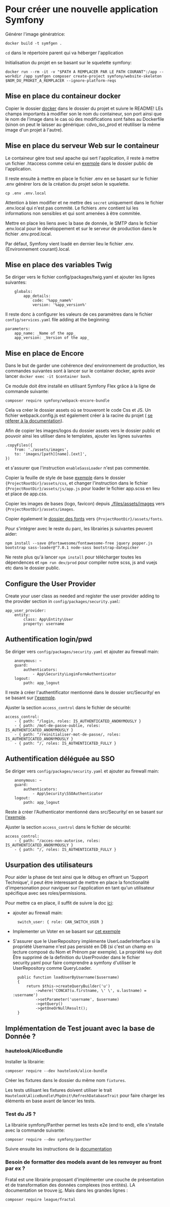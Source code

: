 # Pour créer une nouvelle application Symfony

Générer l'image génératrice:

    docker build -t symfgen .

`cd` dans le répertoire parent qui va héberger l'application

Initialisation du projet en se basant sur le squelette symfony:

    docker run --rm -it -v "$PATH A REMPLACER PAR LE PATH COURANT":/app --workdir /app symfgen composer create-project symfony/website-skeleton $NOM_DU_PROKET_A_REMPLACER --ignore-platform-reqs

## Mise en place du containeur docker

Copier le dossier [docker](./docker) dans le dossier du projet et suivre le README!
LEs champs importants à modifier son le nom du containeur, son port ainsi que le nom de l'image dans le cas où des modifications sont faites au Dockerfile (sinon on peut le laisser au générique: cdvo_iso_prod et réutiliser la même image d'un projet à l'autre).

## Mise en place du serveur Web sur le containeur

Le containeur gère tout seul apache qui sert l'application, il reste à mettre un fichier .htaccess comme celui en [exemple](files/.htaccess) dans le dossier public de l'application.

Il reste ensuite à mettre en place le fichier .env en se basant sur le fichier .env générer lors de la création du projet selon le squelette.

    cp .env .env.local

Attention à bien modifier et ne mettre des `secret` uniquement dans le fichier .env.local qui n'est pas commité. Le fichiers .env contient lui les informations non sensibles et qui sont amenées à être commitée.

Mettre en place les liens avec la base de donnée, le SMTP dans le fichier .env.local pour le développement et sur le serveur de production dans le fichier .env.prod.local.

Par défaut, Symfony vient loadé en dernier lieu le fichier .env.{Environnement courant}.local.

## Mise en place des variables Twig

Se diriger vers le fichier config/packages/twig.yaml et ajouter les lignes suivantes:

```
    globals:
        app_details:
            code: '%app_name%'
            version: '%app_version%'
```

Il reste donc à configurer les valeurs de ces paramètres dans le fichier `config/services.yaml` file adding at the beginning:

```
parameters:
    app_name: _Name of the app_
    app_version: _Version of the app_
```

## Mise en place de Encore

Dans le but de garder une cohérence dev/ environnement de production, les commandes suivantes sont à lancer sur le container docker, après avoir lancer `docker exec -it $container bash`.

Ce module doit être installé en utilisant Symfony Flex grâce à la ligne de commande suivante:

    composer require symfony/webpack-encore-bundle

Cela va créer le dossier assets où se trouveront le code Css et JS. Un fichier webpack.config.js est également créer à la racine du projet ( [se réferer à la documentation](https://symfony.com/doc/current/frontend/encore/installation.html)).

Afin de copier les images/logos du dossier assets vers le dossier public et pouvoir ainsi les utiliser dans le templates, ajouter les lignes suivantes

```
.copyFiles({
    from: './assets/images',
    to: 'images/[path][name].[ext]',
})
```

et s'assurer que l'instruction `enableSassLoader` n'est pas commentée.

Copier la feuille de style de base [exemple](./files/assets/css/app.scss) dans le dossier `{ProjectRootDir}/assets/css`, et changer l'instruction dans le fichier `{ProjectRootDir}/assets/js/app.js` pour loader le fichier app.scss en lieu et place de app.css.

Copier les images de bases (logo, favicon) depuis [./files/assets/images](./files/assets/images) vers `{ProjectRootDir}/assets/images`.

Copier également le [dossier des fonts](./files/assets/fonts) vers `{ProjectRootDir}/assets/fonts`.

Pour s'intégrer avec le reste du parc, les librairies js suivantes peuvent aider:

    npm install --save @fortawesome/fontawesome-free jquery popper.js bootstrap sass-loader@^7.0.1 node-sass bootstrap-datepicker

Ne reste plus qu'à lancer `npm install` pour télécharger toutes les dépendences et `npm run dev/prod` pour compiler notre scss, js and vuejs etc dans le dossier public.

## Configure the User Provider

Create your user class as needed and register the user provider adding to the provider section in `config/packages/security.yaml`:

```
app_user_provider:
    entity:
        class: App\Entity\User
        property: username
```

## Authentification login/pwd

Se diriger vers `config/packages/security.yaml` et ajouter au firewall main:

```
    anonymous: ~
    guard:
        authenticators:
            - App\Security\LoginFormAuthenticator
    logout:
        path: app_logout
```
Il reste à créer l'authentificator mentionné dans le dossier src/Security/ en se basant sur [l'exemple](./files/LoginFormAuthenticator.php).

Ajuster la section `access_control` dans le fichier de sécurité:

    access_control:
        - { path: ^/login, roles: IS_AUTHENTICATED_ANONYMOUSLY }
        - { path: /mot-de-passe-oublie, roles: IS_AUTHENTICATED_ANONYMOUSLY }
        - { path: ^/reinitialiser-mot-de-passe/, roles: IS_AUTHENTICATED_ANONYMOUSLY }
        - { path: ^/, roles: IS_AUTHENTICATED_FULLY }

## Authentification déléguée au SSO

Se diriger vers `config/packages/security.yaml` et ajouter au firewall main:

```
    anonymous: ~
    guard:
        authenticators:
            - App\Security\SSOAuthenticator
    logout:
        path: app_logout
```

Reste à créer l'Authenticator mentionné dans src/Security/ en se basant sur [l'exemple](./files/SSOAuthenticator.php).

Ajuster la section `access_control` dans le fichier de sécurité:

    access_control:
        - { path: ^/acces-non-autorise, roles: IS_AUTHENTICATED_ANONYMOUSLY }
        - { path: ^/, roles: IS_AUTHENTICATED_FULLY }

## Usurpation des utilisateurs

Pour aider la phase de test ainsi que le débug en offrant un 'Support Technique', il peut être interessant de mettre en place la fonctionalité d'impersonation pour naviguer sur l'application en tant qu'un utilisateur spécifique avec ses roles/permissions.

Pour mettre ca en place, il suffit de suivre la doc [ici](https://symfony.com/doc/current/security/impersonating_user.html):

- ajouter au firewall main:

        switch_user: { role: CAN_SWITCH_USER }

* Implementer un Voter en se basant sur [cet exemple](./files/SwitchToUserVoter.php)

* S'assurer que le UserRepository implémente UserLoaderInterface si la propriété Username n'est pas persisté en DB (si c'est un champ en lecture composé du Nom et Prénom par exemple). La propriété `key` doit Être supprimé de la definition du UserProvider dans le fichier security.yaml pour faire comprendre a symfony d'utiliser le UserRepository comme QueryLoader.

        public function loadUserByUsername($username)
        {
            return $this->createQueryBuilder('u')
                ->where('CONCAT(u.firstname, \' \', u.lastname) = :username')
                ->setParameter('username', $username)
                ->getQuery()
                ->getOneOrNullResult();
        }

## Implémentation de Test jouant avec la base de Donnée ?

### hautelook/AliceBundle

Installer la librairie:

    composer require --dev hautelook/alice-bundle

Créer les fixtures dans le dossier du même nom `fixtures`.

Les tests utilisant les fixtures doivent utiliser le trait `Hautelook\AliceBundle\PhpUnit\RefreshDatabaseTrait` pour faire charger les éléments en base avant de lancer les tests.

### Test du JS ?

La librairie symfony/Panther permet les tests e2e (end to end), elle s'installe avec la commande suivante:

    composer require --dev symfony/panther

Suivre ensuite les instructions de la [documentation](https://packagist.org/packages/symfony/panther)

### Besoin de formatter des models avant de les renvoyer au front par ex ?

Fratal est une librairie proposant d'implémenter une couche de présentation et de transformation des données complexes (nos entités).
LA documentation se trouve [ic](https://fractal.thephpleague.com/). Mais dans les grandes lignes :

    composer require league/fractal
